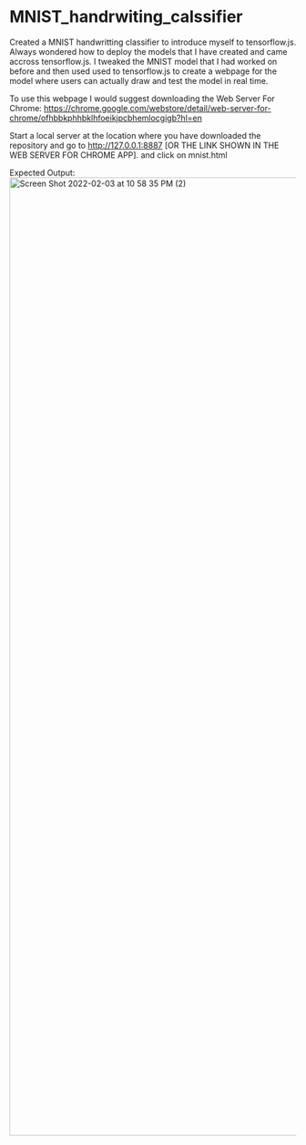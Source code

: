 # MNIST_handrwiting_calssifier

Created a MNIST handwritting classifier to introduce myself to tensorflow.js. 
Always wondered how to deploy the models that I have created and came accross tensorflow.js. 
I tweaked the MNIST model that I had worked on before and then used used to tensorflow.js to create a webpage for the model where users can actually draw and test the model in real time. 

To use this webpage I would suggest downloading the Web Server For Chrome:
https://chrome.google.com/webstore/detail/web-server-for-chrome/ofhbbkphhbklhfoeikjpcbhemlocgigb?hl=en

Start a local server at the location where you have downloaded the repository and go to http://127.0.0.1:8887 [OR THE LINK SHOWN IN THE WEB SERVER FOR CHROME APP].
and click on mnist.html

Expected Output:
<img width="1680" alt="Screen Shot 2022-02-03 at 10 58 35 PM (2)" src="https://user-images.githubusercontent.com/46323314/152379355-a67b42da-a333-4dde-942a-d702907cbdc7.png">
